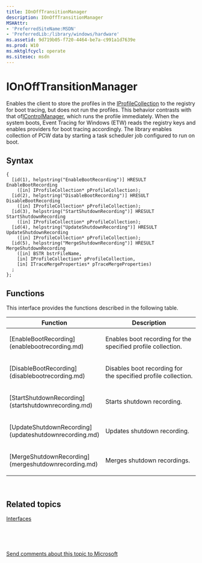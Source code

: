 ```yaml
---
title: IOnOffTransitionManager
description: IOnOffTransitionManager
MSHAttr:
- 'PreferredSiteName:MSDN'
- 'PreferredLib:/library/windows/hardware'
ms.assetid: 9d719b05-f720-4464-be7a-c991a1d7639e
ms.prod: W10
ms.mktglfcycl: operate
ms.sitesec: msdn
---
```


# IOnOffTransitionManager


Enables the client to store the profiles in the [IProfileCollection](iprofilecollection.md) to the registry for boot tracing, but does not run the profiles. This behavior contrasts with that of[IControlManager](icontrolmanager.md), which runs the profile immediately. When the system boots, Event Tracing for Windows (ETW) reads the registry keys and enables providers for boot tracing accordingly. The library enables collection of PCW data by starting a task scheduler job configured to run on boot.

## Syntax


``` syntax
{
  [id(1), helpstring("EnableBootRecording")] HRESULT EnableBootRecording
    ([in] IProfileCollection* pProfileCollection);
  [id(2), helpstring("DisableBootRecording")] HRESULT DisableBootRecording
    ([in] IProfileCollection* pProfileCollection);
  [id(3), helpstring("StartShutdownRecording")] HRESULT StartShutdownRecording
    ([in] IProfileCollection* pProfileCollection);
  [id(4), helpstring("UpdateShutdownRecording")] HRESULT UpdateShutdownRecording
    ([in] IProfileCollection* pProfileCollection);
  [id(5), helpstring("MergeShutdownRecording")] HRESULT MergeShutdownRecording
    ([in] BSTR bstrFileName,
    [in] IProfileCollection* pProfileCollection,
    [in] ITraceMergeProperties* pTraceMergeProperties)
  ;
};
```

## Functions


This interface provides the functions described in the following table.

<table>
<colgroup>
<col width="50%" />
<col width="50%" />
</colgroup>
<thead>
<tr class="header">
<th>Function</th>
<th>Description</th>
</tr>
</thead>
<tbody>
<tr class="odd">
<td><p>[EnableBootRecording](enablebootrecording.md)</p></td>
<td><p>Enables boot recording for the specified profile collection.</p></td>
</tr>
<tr class="even">
<td><p>[DisableBootRecording](disablebootrecording.md)</p></td>
<td><p>Disables boot recording for the specified profile collection.</p></td>
</tr>
<tr class="odd">
<td><p>[StartShutdownRecording](startshutdownrecording.md)</p></td>
<td><p>Starts shutdown recording.</p></td>
</tr>
<tr class="even">
<td><p>[UpdateShutdownRecording](updateshutdownrecording.md)</p></td>
<td><p>Updates shutdown recording.</p></td>
</tr>
<tr class="odd">
<td><p>[MergeShutdownRecording](mergeshutdownrecording.md)</p></td>
<td><p>Merges shutdown recordings.</p></td>
</tr>
</tbody>
</table>

 

## Related topics


[Interfaces](interfaces-wprcontrol.md)

 

 

[Send comments about this topic to Microsoft](mailto:wsddocfb@microsoft.com?subject=Documentation%20feedback%20%5Bp_wpt\hw_design%5D:%20IOnOffTransitionManager%20%20RELEASE:%20%285/3/2016%29&body=%0A%0APRIVACY%20STATEMENT%0A%0AWe%20use%20your%20feedback%20to%20improve%20the%20documentation.%20We%20don't%20use%20your%20email%20address%20for%20any%20other%20purpose,%20and%20we'll%20remove%20your%20email%20address%20from%20our%20system%20after%20the%20issue%20that%20you're%20reporting%20is%20fixed.%20While%20we're%20working%20to%20fix%20this%20issue,%20we%20might%20send%20you%20an%20email%20message%20to%20ask%20for%20more%20info.%20Later,%20we%20might%20also%20send%20you%20an%20email%20message%20to%20let%20you%20know%20that%20we've%20addressed%20your%20feedback.%0A%0AFor%20more%20info%20about%20Microsoft's%20privacy%20policy,%20see%20http://privacy.microsoft.com/default.aspx. "Send comments about this topic to Microsoft")





